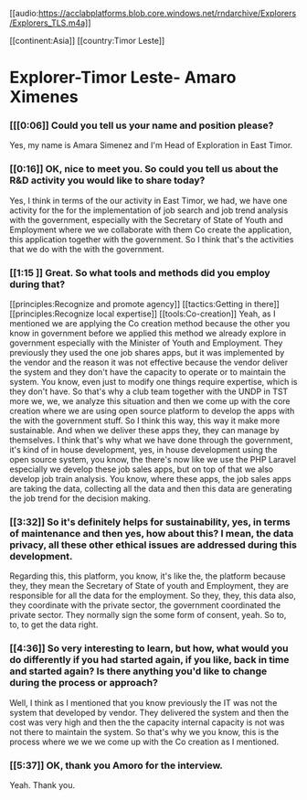 [[audio:https://acclabplatforms.blob.core.windows.net/rndarchive/Explorers/Explorers_TLS.m4a]]

[[continent:Asia]]
[[country:Timor Leste]]

# Explorer\-Timor Leste\- Amaro Ximenes

### [[\[0:06]] Could you tell us your name and position please?

Yes, my name is Amara Simenez and I'm Head of Exploration in East Timor\.

### [[0:16]] OK, nice to meet you\. So could you tell us about the R&D activity you would like to share today?

Yes, I think in terms of the our activity in East Timor, we had, we have one activity for the for the implementation of job search and job trend analysis with the government, especially with the Secretary of State of Youth and Employment where we we collaborate with them Co create the application, this application together with the government\. So I think that's the activities that we do with the with the government\.

### [[1:15 ]] Great\. So what tools and methods did you employ during that?

[[principles:Recognize and promote agency]]
[[tactics:Getting in there]]
[[principles:Recognize local expertise]]
[[tools:Co-creation]]
Yeah, as I mentioned we are applying the Co creation method because the other you know in government before we applied this method we already explore in government especially with the Minister of Youth and Employment\. They previously they used the one job shares apps, but it was implemented by the vendor and the reason it was not effective because the vendor deliver the system and they don't have the capacity to operate or to maintain the system\. You know, even just to modify one things require expertise, which is they don't have\. So that's why a club team together with the UNDP in TST more we, we, we analyze this situation and then we come up with the core creation where we are using open source platform to develop the apps with the with the government stuff\. So I think this way, this way it make more sustainable\. And when we deliver these apps they, they can manage by themselves\. I think that's why what we have done through the government, it's kind of in house development, yes, in house development using the open source system, you know, the there's now like we use the PHP Laravel especially we develop these job sales apps, but on top of that we also develop job train analysis\. You know, where these apps, the job sales apps are taking the data, collecting all the data and then this data are generating the job trend for the decision making\.


### [[3:32]] So it's definitely helps for sustainability, yes, in terms of maintenance and then yes, how about this? I mean, the data privacy, all these other ethical issues are addressed during this development\.

Regarding this, this platform, you know, it's like the, the platform because they, they mean the Secretary of State of youth and Employment, they are responsible for all the data for the employment\. So they, they, this data also, they coordinate with the private sector, the government coordinated the private sector\. They normally sign the some form of consent, yeah\. So to, to, to get the data right\.

### [[4:36]] So very interesting to learn, but how, what would you do differently if you had started again, if you like, back in time and started again? Is there anything you'd like to change during the process or approach?

Well, I think as I mentioned that you know previously the IT was not the system that developed by vendor\. They delivered the system and then the cost was very high and then the the capacity internal capacity is not was not there to maintain the system\. So that's why we you know, this is the process where we we we come up with the Co creation as I mentioned\.

### [[5:37]] OK, thank you Amoro for the interview\.

Yeah\. Thank you\.


